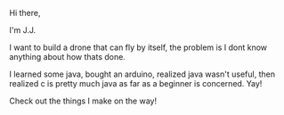Hi there,

I'm J.J.

I want to build a drone that can fly by itself, the problem is I dont know anything about how thats done. 

I learned some java, bought an arduino, realized java wasn't useful, then realized c is pretty much java as far as a beginner is concerned. Yay!

Check out the things I make on the way!
